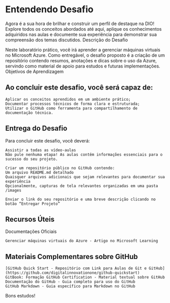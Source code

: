 # Entendendo Desafio 

Agora é a sua hora de brilhar e construir um perfil de destaque na DIO! Explore todos os conceitos abordados até aqui, aplique os conhecimentos adquiridos nas aulas e documente sua experiência para demonstrar sua compreensão dos temas discutidos.
Descrição do Desafio

Neste laboratório prático, você irá aprender a gerenciar máquinas virtuais no Microsoft Azure. Como entregável, o desafio proposto é a criação de um repositório contendo resumos, anotações e dicas sobre o uso da Azure, servindo como material de apoio para estudos e futuras implementações.
Objetivos de Aprendizagem 

## Ao concluir este desafio, você será capaz de: 

    Aplicar os conceitos aprendidos em um ambiente prático;
    Documentar processos técnicos de forma clara e estruturada; 
    Utilizar o GitHub como ferramenta para compartilhamento de documentação técnica. 

## Entrega do Desafio 

Para concluir este desafio, você deverá: 

    Assistir a todas as vídeo-aulas
    Não pule nenhuma etapa! As aulas contêm informações essenciais para o sucesso do seu projeto. 

    Criar um repositório público no GitHub contendo: 
    Um arquivo README.md detalhado 
    Quaisquer arquivos adicionais que sejam relevantes para documentar sua experiência 
    Opcionalmente, capturas de tela relevantes organizadas em uma pasta /images 

    Enviar o link do seu repositório e uma breve descrição clicando no botão “Entregar Projeto” 

## Recursos Úteis 
Documentações Oficiais 

    Gerenciar máquinas virtuais do Azure - Artigo no Microsoft Learning

## Materiais Complementares sobre GitHub 

    [GitHub Quick Start - Repositório com Link para Aulas de Git e GitHub](https://github.com/digitalinnovationone/github-quickstart)
    GitBook: Formação GitHub Certification - Material textual sobre GitHub
    Documentação do GitHub - Guia completo para uso do GitHub
    GitHub Markdown - Guia específico para Markdown no GitHub

Bons estudos!
